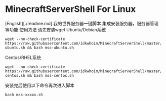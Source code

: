 # MinecraftServerShell For Linux
[English][./readme.md]
我的世界服务器一键脚本 集成安装服务器，服务器管理等功能
使用方法
请先安装wget
Ubuntu/Debian系统
```
wget --no-check-certificate https://raw.githubusercontent.com/idkwhoim/MinecraftServerShell/master/mss-ubuntu.sh && bash mss-ubuntu.sh
```
Centos/RHEL系统
```
wget --no-check-certificate https://raw.githubusercontent.com/idkwhoim/MinecraftServerShell/master/mss-centos.sh && bash mss-centos.sh
```
安装完后使用以下命令再次进入脚本
```
bash mss-xxxxx.sh
```
